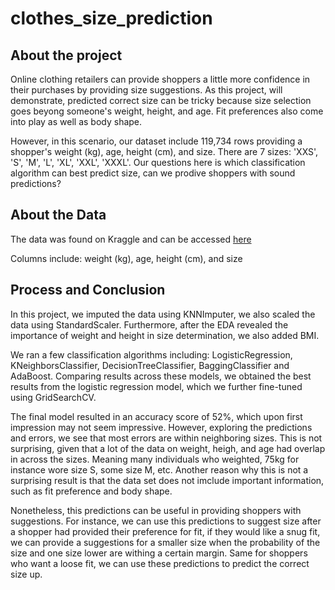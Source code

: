 # clothes_size_prediction

## About the project

Online clothing retailers can provide shoppers a little more confidence in their purchases by providing size suggestions. As this project, will demonstrate, predicted correct size can be tricky because size selection goes beyong someone's weight, height, and age. Fit preferences also come into play as well as body shape.

However, in this scenario, our dataset include 119,734 rows providing a shopper's weight (kg), age, height (cm), and size. There are 7 sizes: 'XXS', 'S', 'M', 'L', 'XL', 'XXL', 'XXXL'. Our questions here is which classification algorithm can best predict size, can we prodive shoppers with sound predictions?

## About the Data

The data was found on Kraggle and can be accessed [here](https://www.kaggle.com/datasets/tourist55/clothessizeprediction)

Columns include: weight (kg), age, height (cm), and size

## Process and Conclusion

In this project, we imputed the data using KNNImputer, we also scaled the data using StandardScaler. Furthermore, after the EDA revealed the importance of weight and height in size determination, we also added BMI.

We ran a few classification algorithms including: LogisticRegression, KNeighborsClassifier, DecisionTreeClassifier, BaggingClassifier and AdaBoost. Comparing results across these models, we obtained the best results from the logistic regression model, which we further fine-tuned using GridSearchCV.

The final model resulted in an accuracy score of 52%, which upon first impression may not seem impressive. However, exploring the predictions and errors, we see that most errors are within neighboring sizes. This is not surprising, given that a lot of the data on weight, heigh, and age had overlap in across the sizes. Meaning many individuals who weighted, 75kg for instance wore size S, some size M, etc. Another reason why this is not a surprising result is that the data set does not imclude important information, such as fit preference and body shape.

Nonetheless, this predictions can be useful in providing shoppers with suggestions. For instance, we can use this predictions to suggest size after a shopper had provided their preference for fit, if they would like a snug fit, we can provide a suggestions for a smaller size when the probability of the size and one size lower are withing a certain margin. Same for shoppers who want a loose fit, we can use these predictions to predict the correct size up.
